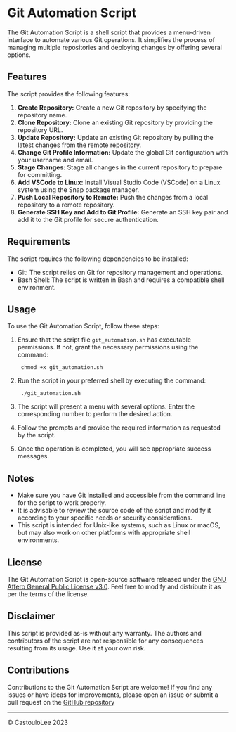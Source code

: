 # Git Automation Script

The Git Automation Script is a shell script that provides a menu-driven interface to automate various Git operations. It simplifies the process of managing multiple repositories and deploying changes by offering several options.

## Features

The script provides the following features:

1. **Create Repository:** Create a new Git repository by specifying the repository name.
2. **Clone Repository:** Clone an existing Git repository by providing the repository URL.
3. **Update Repository:** Update an existing Git repository by pulling the latest changes from the remote repository.
4. **Change Git Profile Information:** Update the global Git configuration with your username and email.
5. **Stage Changes:** Stage all changes in the current repository to prepare for committing.
6. **Add VSCode to Linux:** Install Visual Studio Code (VSCode) on a Linux system using the Snap package manager.
7. **Push Local Repository to Remote:** Push the changes from a local repository to a remote repository.
8. **Generate SSH Key and Add to Git Profile:** Generate an SSH key pair and add it to the Git profile for secure authentication.

## Requirements

The script requires the following dependencies to be installed:

- Git: The script relies on Git for repository management and operations.
- Bash Shell: The script is written in Bash and requires a compatible shell environment.

## Usage

To use the Git Automation Script, follow these steps:

1. Ensure that the script file `git_automation.sh` has executable permissions. If not, grant the necessary permissions using the command: 
        
        chmod +x git_automation.sh
3. Run the script in your preferred shell by executing the command: 
        
        ./git_automation.sh
5. The script will present a menu with several options. Enter the corresponding number to perform the desired action.
6. Follow the prompts and provide the required information as requested by the script.
7. Once the operation is completed, you will see appropriate success messages.

## Notes

- Make sure you have Git installed and accessible from the command line for the script to work properly.
- It is advisable to review the source code of the script and modify it according to your specific needs or security considerations.
- This script is intended for Unix-like systems, such as Linux or macOS, but may also work on other platforms with appropriate shell environments.

## License

The Git Automation Script is open-source software released under the [GNU Affero General Public License v3.0](https://github.com/RCPRC/.github/blob/main/LICENSE). Feel free to modify and distribute it as per the terms of the license.

## Disclaimer

This script is provided as-is without any warranty. The authors and contributors of the script are not responsible for any consequences resulting from its usage. Use it at your own risk.

## Contributions

Contributions to the Git Automation Script are welcome! If you find any issues or have ideas for improvements, please open an issue or submit a pull request on the [GitHub repository](https://github.com/RCPRC/RCPRC-0003)

---

&copy; CastouloLee 2023
